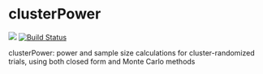 clusterPower
============

[![](http://cranlogs.r-pkg.org/badges/clusterPower)](https://cran.rstudio.com/web/packages/clusterPower/index.html)
[![Build Status](https://travis-ci.org/Kenkleinman/clusterPower.svg?branch=master)](https://travis-ci.org/Kenkleinman/clusterPower)


clusterPower: power and sample size calculations for cluster-randomized trials, using both closed form and Monte Carlo methods
